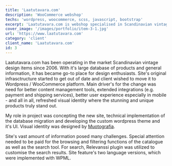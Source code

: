 ```yaml
---
title: 'Laatutavara.com'
description: 'WooCommerce webshop'
techs: 'wordpress, woocommerce, scss, javascript, bootstrap'
excerpt: 'Laatutavara.com is webshop specialised in Scandinavian vintage design items since 2006. Site reneval included moving excisting vast product database to WooCommerce platform, building custom theme and functionalities to increase user experience on both desktop and mobile.'
cover_image: '/images/portfolio/item-3-1.jpg'
url: 'https://www.laatutavara.com'
category: 'client'
client_name: 'Laatutavara.com'
id: 3
---
```


Laatutavara.com has been operating in the market Scandinavian vintage design items since 2006. With it's large database of products and general information, it has became go-to place for design enthusiasts. Site's original infrasctructure started to get out of date and client wished to move it to Wordpress / WooCommerce platform. Main driver's for the change was need for better content management tools, extended integrations (e.g. payment and shipping services), better user experience especially in mobile - and all in all, refreshed visual identity where the stunning and unique products truly stand out.

My role in project was concepting the new site, technical implementation of the database migration and developing the custom wordpress theme and it's UI. Visual identity was designed by [Muotografia](https://muotografia.fi/).

Site's vast amount of information posed many challenges. Special attention needed to be paid for the browsing and filtering functions of the catalogue as well as the search tool. For search, Relevanssi plugin was utilized to customise the search results. Site feature's two language versions, which were implemented with WPML.
